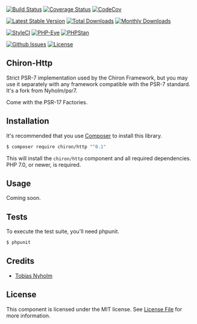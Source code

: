 [![Build Status](https://travis-ci.org/ncou/Chiron-Http.svg?branch=master)](https://travis-ci.org/ncou/Chiron-Http)
[![Coverage Status](https://coveralls.io/repos/github/ncou/Chiron-Http/badge.svg?branch=master)](https://coveralls.io/github/ncou/Chiron-Http?branch=master)
[![CodeCov](https://codecov.io/gh/ncou/Chiron-Http/branch/master/graph/badge.svg)](https://codecov.io/gh/ncou/Chiron-Http)

[![Latest Stable Version](https://poser.pugx.org/chiron/http/v/stable.png)](https://packagist.org/packages/chiron/http)
[![Total Downloads](https://img.shields.io/packagist/dt/chiron/http.svg?style=flat-square)](https://packagist.org/packages/chiron/http/stats)
[![Monthly Downloads](https://img.shields.io/packagist/dm/chiron/http.svg?style=flat-square)](https://packagist.org/packages/chiron/http/stats)

[![StyleCI](https://styleci.io/repos/135636466/shield?style=flat)](https://styleci.io/repos/135636466)
[![PHP-Eye](https://php-eye.com/badge/chiron/http/tested.svg?style=flat)](https://php-eye.com/package/chiron/http)
[![PHPStan](https://img.shields.io/badge/PHPStan-enabled-brightgreen.svg?style=flat)](https://github.com/phpstan/phpstan)

[![Github Issues](http://githubbadges.herokuapp.com/ncou/http/issues.svg?style=flat-square)](https://github.com/ncou/chiron-http/issues)
[![License](http://img.shields.io/:license-mit-blue.svg?style=flat-square)](http://doge.mit-license.org)


Chiron-Http
---------------

Strict PSR-7 implementation used by the Chiron Framework, but you may use it separately with any framework compatible with the PSR-7 standard.
It's a fork from Nyholm/psr7.

Come with the PSR-17 Factories.

## Installation

It's recommended that you use [Composer](https://getcomposer.org/) to install 
this library.

```bash
$ composer require chiron/http "^0.1"
```

This will install the `chiron/http` component and all required dependencies.
PHP 7.0, or newer, is required.

## Usage

Coming soon.

## Tests

To execute the test suite, you'll need phpunit.

```bash
$ phpunit
```

## Credits

- [Tobias Nyholm](https://github.com/Nyholm)

## License

This component is licensed under the MIT license. See [License File](LICENSE.md) 
for more information.
